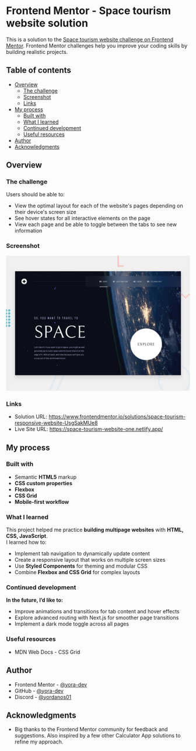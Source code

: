 # Frontend Mentor - Space tourism website solution

This is a solution to the [Space tourism website challenge on Frontend Mentor](https://www.frontendmentor.io/challenges/space-tourism-multipage-website-gRWj1URZ3). Frontend Mentor challenges help you improve your coding skills by building realistic projects.

## Table of contents

- [Overview](#overview)
  - [The challenge](#the-challenge)
  - [Screenshot](#screenshot)
  - [Links](#links)
- [My process](#my-process)
  - [Built with](#built-with)
  - [What I learned](#what-i-learned)
  - [Continued development](#continued-development)
  - [Useful resources](#useful-resources)
- [Author](#author)
- [Acknowledgments](#acknowledgments)

## Overview

### The challenge

Users should be able to:

- View the optimal layout for each of the website's pages depending on their device's screen size
- See hover states for all interactive elements on the page
- View each page and be able to toggle between the tabs to see new information

### Screenshot

![](./preview.jpg)

### Links

- Solution URL: https://www.frontendmentor.io/solutions/space-tourism-responsive-website-UsgSakMUe8
- Live Site URL: https://space-tourism-website-one.netlify.app/

## My process

### Built with

- Semantic **HTML5** markup
- **CSS custom properties**
- **Flexbox**
- **CSS Grid**
- **Mobile-first workflow**

### What I learned

This project helped me practice **building multipage websites** with **HTML, CSS, JavaScript**.  
I learned how to:

- Implement tab navigation to dynamically update content
- Create a responsive layout that works on multiple screen sizes
- Use **Styled Components** for theming and modular CSS
- Combine **Flexbox and CSS Grid** for complex layouts

### Continued development

**In the future, I’d like to:**

- Improve animations and transitions for tab content and hover effects
- Explore advanced routing with Next.js for smoother page transitions
- Implement a dark mode toggle across all pages

### Useful resources

- MDN Web Docs - CSS Grid

## Author

- Frontend Mentor - [@yora-dev](https://www.frontendmentor.io/profile/yora-dev)
- GitHub - [@yora-dev](https://github.com/yora-dev)
- Discord - [@yordanos01](https://discord.com/yordanos01)

## Acknowledgments

- Big thanks to the Frontend Mentor community for feedback and suggestions. Also inspired by a few other Calculator App solutions to refine my approach.
